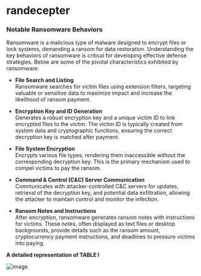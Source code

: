 # randecepter

### Notable Ransomware Behaviors
Ransomware is a malicious type of malware designed to encrypt files or lock systems, demanding a ransom for data restoration. Understanding the key behaviors of ransomware is critical for developing effective defense strategies. Below are some of the pivotal characteristics exhibited by ransomware:

- **File Search and Listing**  
  Ransomware searches for victim files using extension filters, targeting valuable or sensitive data to maximize impact and increase the likelihood of ransom payment.

- **Encryption Key and ID Generation**  
  Generates a robust encryption key and a unique victim ID to link encrypted files to the victim. The victim ID is typically created from system data and cryptographic functions, ensuring the correct decryption key is matched after payment.

- **File System Encryption**  
  Encrypts various file types, rendering them inaccessible without the corresponding decryption key. This is the primary mechanism used to compel victims to pay the ransom.

- **Command & Control (C&C) Server Communication**  
  Communicates with attacker-controlled C&C servers for updates, retrieval of the decryption key, and potential data exfiltration, allowing the attacker to maintain control and monitor the infection.

- **Ransom Notes and Instructions**  
  After encryption, ransomware generates ransom notes with instructions for victims. These notes, often displayed as text files or desktop backgrounds, provide details such as the ransom amount, cryptocurrency payment instructions, and deadlines to pressure victims into paying.



**A detailed representation of TABLE I**
  
![image](https://github.com/user-attachments/assets/d110098b-d983-45d1-b02f-e17bf5c5c3b0)
